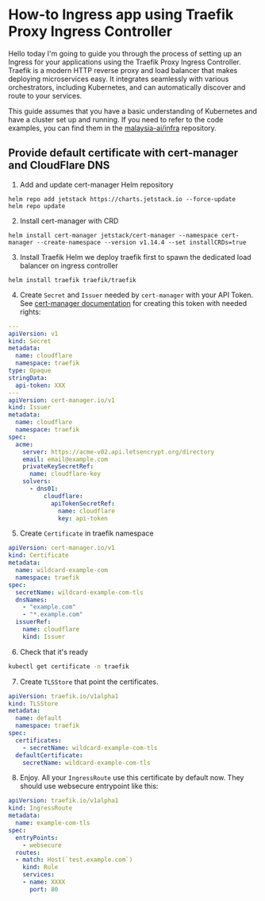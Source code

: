 # How-to Ingress app using Traefik Proxy Ingress Controller

Hello today I'm going to guide you through the process of setting up an Ingress for your applications using the Traefik Proxy Ingress Controller. Traefik is a modern HTTP reverse proxy and load balancer that makes deploying microservices easy. It integrates seamlessly with various orchestrators, including Kubernetes, and can automatically discover and route to your services.

This guide assumes that you have a basic understanding of Kubernetes and have a cluster set up and running. If you need to refer to the code examples, you can find them in the [malaysia-ai/infra](https://github.com/malaysia-ai/infra/tree/main/traefik-proxy) repository.

## Provide default certificate with cert-manager and CloudFlare DNS

1. Add and update cert-manager Helm repository 
```
helm repo add jetstack https://charts.jetstack.io --force-update
helm repo update
```

2. Install cert-manager with CRD
```
helm install cert-manager jetstack/cert-manager --namespace cert-manager --create-namespace --version v1.14.4 --set installCRDs=true
```

3. Install Traefik Helm
we deploy traefik first to spawn the dedicated load balancer on ingress controller 
```
helm install traefik traefik/traefik
```

4. Create `Secret` and `Issuer` needed by `cert-manager` with your API Token.
See [cert-manager documentation](https://cert-manager.io/docs/configuration/acme/dns01/cloudflare/)
for creating this token with needed rights:

```yaml
---
apiVersion: v1
kind: Secret
metadata:
  name: cloudflare
  namespace: traefik
type: Opaque
stringData:
  api-token: XXX
---
apiVersion: cert-manager.io/v1
kind: Issuer
metadata:
  name: cloudflare
  namespace: traefik
spec:
  acme:
    server: https://acme-v02.api.letsencrypt.org/directory
    email: email@example.com
    privateKeySecretRef:
      name: cloudflare-key
    solvers:
      - dns01:
          cloudflare:
            apiTokenSecretRef:
              name: cloudflare
              key: api-token
```

5. Create `Certificate` in traefik namespace

```yaml
apiVersion: cert-manager.io/v1
kind: Certificate
metadata:
  name: wildcard-example-com
  namespace: traefik
spec:
  secretName: wildcard-example-com-tls
  dnsNames:
    - "example.com"
    - "*.example.com"
  issuerRef:
    name: cloudflare
    kind: Issuer
```

6. Check that it's ready

```bash
kubectl get certificate -n traefik
```

7. Create ```TLSStore``` that point  the certificates.

```yaml
apiVersion: traefik.io/v1alpha1
kind: TLSStore
metadata:
  name: default
  namespace: traefik
spec:
  certificates:
    - secretName: wildcard-example-com-tls
  defaultCertificate:
    secretName: wildcard-example-com-tls
```

8. Enjoy. All your `IngressRoute` use this certificate by default now. They should use websecure entrypoint like this:

```yaml
apiVersion: traefik.io/v1alpha1
kind: IngressRoute
metadata:
  name: example-com-tls
spec:
  entryPoints:
    - websecure
  routes:
  - match: Host(`test.example.com`)
    kind: Rule
    services:
    - name: XXXX
      port: 80
```
